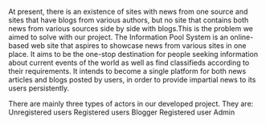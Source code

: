 At present, there is an existence of sites with news from one source and sites that have blogs from various authors, but no site that contains both news from various
sources side by side with blogs.This is the problem we aimed to solve with our project. The Information Pool System is an online-based web site that aspires to 
showcase news from various sites in one place. It aims to be the one-stop destination for people seeking information about current events of the world as well as 
find classifieds according to their requirements. It intends to become a single platform for both news articles and blogs posted by users, in order to provide 
impartial news to its users persistently.


There are mainly three types of actors in our developed project. They are:
Unregistered users
Registered users
	Blogger
	Registered user
Admin


